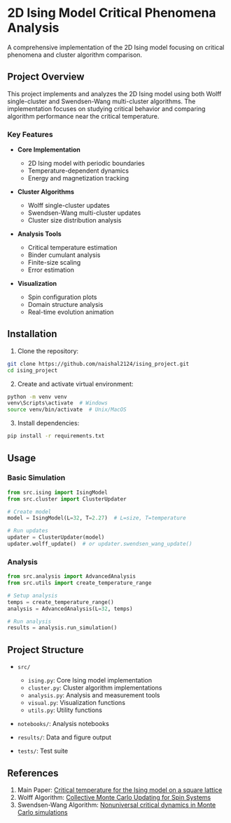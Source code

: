 # 2D Ising Model Critical Phenomena Analysis

A comprehensive implementation of the 2D Ising model focusing on critical phenomena and cluster algorithm comparison.

## Project Overview

This project implements and analyzes the 2D Ising model using both Wolff single-cluster and Swendsen-Wang multi-cluster algorithms. The implementation focuses on studying critical behavior and comparing algorithm performance near the critical temperature.

### Key Features

- **Core Implementation**
  - 2D Ising model with periodic boundaries
  - Temperature-dependent dynamics
  - Energy and magnetization tracking

- **Cluster Algorithms**
  - Wolff single-cluster updates
  - Swendsen-Wang multi-cluster updates
  - Cluster size distribution analysis

- **Analysis Tools**
  - Critical temperature estimation
  - Binder cumulant analysis
  - Finite-size scaling
  - Error estimation

- **Visualization**
  - Spin configuration plots
  - Domain structure analysis
  - Real-time evolution animation

## Installation

1. Clone the repository:
```bash
git clone https://github.com/naishal2124/ising_project.git
cd ising_project
```

2. Create and activate virtual environment:
```bash
python -m venv venv
venv\Scripts\activate  # Windows
source venv/bin/activate  # Unix/MacOS
```

3. Install dependencies:
```bash
pip install -r requirements.txt
```

## Usage

### Basic Simulation
```python
from src.ising import IsingModel
from src.cluster import ClusterUpdater

# Create model
model = IsingModel(L=32, T=2.27)  # L=size, T=temperature

# Run updates
updater = ClusterUpdater(model)
updater.wolff_update()  # or updater.swendsen_wang_update()
```

### Analysis
```python
from src.analysis import AdvancedAnalysis
from src.utils import create_temperature_range

# Setup analysis
temps = create_temperature_range()
analysis = AdvancedAnalysis(L=32, temps)

# Run analysis
results = analysis.run_simulation()
```

## Project Structure

- `src/`
  - `ising.py`: Core Ising model implementation
  - `cluster.py`: Cluster algorithm implementations
  - `analysis.py`: Analysis and measurement tools
  - `visual.py`: Visualization functions
  - `utils.py`: Utility functions

- `notebooks/`: Analysis notebooks
- `results/`: Data and figure output
- `tests/`: Test suite


## References

1. Main Paper: [Critical temperature for the Ising model on a square lattice](https://arxiv.org/abs/1401.2000)
2. Wolff Algorithm: [Collective Monte Carlo Updating for Spin Systems](https://journals.aps.org/prl/abstract/10.1103/PhysRevLett.62.361)
3. Swendsen-Wang Algorithm: [Nonuniversal critical dynamics in Monte Carlo simulations](https://journals.aps.org/prl/abstract/10.1103/PhysRevLett.58.86)
